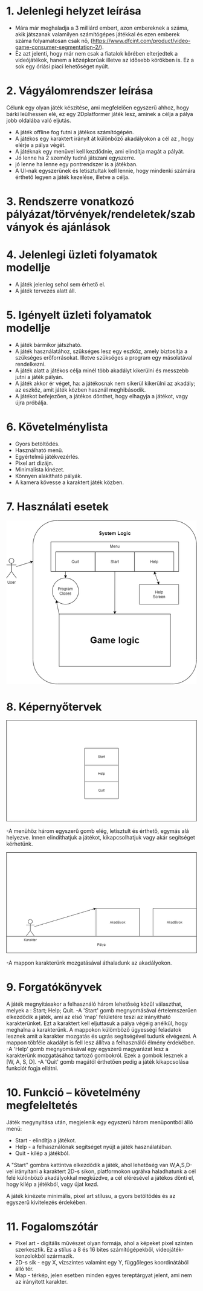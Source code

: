 # 1. Jelenlegi helyzet leírása
 - Mára már meghaladja a 3 milliárd embert, azon embereknek a száma, 
akik játszanak valamilyen számítógépes játékkal és ezen emberek száma folyamatosan csak nő,
(https://www.dfcint.com/product/video-game-consumer-segmentation-2/).
- Ez azt jelenti, hogy már nem csak a fiatalok körében elterjedtek a videójátékok,
hanem a középkorúak illetve az idősebb körökben is. Ez a sok egy óriási piaci lehetőséget nyúlt.

# 2. Vágyálomrendszer leírása
 Célunk egy olyan játék készítése, ami megfelelően egyszerű ahhoz, hogy bárki leülhessen elé, ez egy 2Dplatformer játék lesz, aminek a célja a pálya jobb oldalába való eljutás.
- A játék offline fog futni a játékos számítógépén.
- A játékos egy karaktert irányít át különböző akadályokon a cél az , hogy elérje a pálya végét.
- A játéknak egy menüvel kell kezdődnie, ami elindítja magát a pályát.
- Jó lenne ha 2 személy tudná játszani egyszerre.
- jó lenne ha lenne egy pontrendszer is a játékban. 
- A UI-nak egyszerűnek és letisztultak kell lennie, hogy mindenki számára érthető legyen a játék kezelése, illetve a célja.

# 3. Rendszerre vonatkozó pályázat/törvények/rendeletek/szabványok és ajánlások

# 4. Jelenlegi üzleti folyamatok modellje

- A játék jelenleg sehol sem érhető el.
- A játék tervezés alatt áll.

# 5. Igényelt üzleti folyamatok modellje

- A játék bármikor játszható.
- A játék használatához, szükséges lesz egy eszkőz, amely biztosítja a szükséges erőforrásokat. Illetve szükséges a program egy másolatával rendelkezni.
- A játék alatt a játékos célja minél több akadályt kikerülni és messzebb jutni a játék pályán.
- A játék akkor ér véget, ha: a játékosnak nem sikerül kikerülni az akadály; az eszköz, amit játék közben használ meghibásodik.
- A játékot befejezően, a játékos dönthet, hogy elhagyja a játékot, vagy újra próbálja.

# 6. Követelménylista

- Gyors betöltődés.
- Használható menü.
- Egyértelmű játékvezérlés.
- Pixel art dizájn.
- Minimalista kinézet.
- Könnyen alakítható pályák.
- A kamera kövesse a karaktert játék közben.

# 7. Használati esetek

![Diagram](Diagram.png)

# 8. Képernyőtervek

![menu](menu.png)

  -A menühöz három egyszerű gomb elég, letisztult és érthető, egymás alá helyezve. Innen elindíthatjuk a játékot, kikapcsolhatjuk vagy akár segítséget kérhetünk.

![Map](Map.png)

  -A mappon karakterünk mozgatásával áthaladunk az akadályokon. 

# 9. Forgatókönyvek

A játék megnyitásakor a felhasználó három lehetőség közűl választhat, melyek a : Start; Help; Quit. 
  -A 'Start' gomb megnyomásával értelemszerűen elkezdődik a játék, ami az első 'map' felületére teszi az irányítható karakterünket. Ezt a karaktert kell eljuttasuk a pálya végéig anélkűl, hogy meghalna a karakterünk. A mappokon külömböző ügyességi feladatok lesznek amit a karakter mozgatás és ugrás segítségével tudunk elvégezni. A mappon töbféle akadályt is fell lesz állítva a felhasználói élmény érdekében.  
  -A 'Help' gomb megnyomásával egy egyszerű magyarázat lesz a karakterünk mozgatásához tartozó gombokról. Ezek a gombok lesznek a [W, A, S, D].
  -A 'Quit' gomb magától érthetően pedig a játék kikapcsolása funkciót fogja ellátni. 


# 10. Funkció – követelmény megfeleltetés

Játék megynyitása után, megjelenik egy egyszerü három menüpontból álló menü:

- Start - elindítja a játékot.
- Help - a felhasználónak segítséget nyújt a játék használatában.
- Quit - kilép a játékból.

A "Start" gombra kattintva elkezdődik a játék, ahol lehetőség van W,A,S,D-vel irányítani a karaktert 2D-s síkon, 
platformokon ugrálva haladhatunk a cél felé különböző akadályokkal megküzdve, a cél elérésével a játékos dönti el, 
hogy kilép a jétékból, vagy újat kezd.

A játék kinézete minimális, pixel art stílusu, a gyors betöltődés és az egyszerű kivitelezés érdekében.

# 11. Fogalomszótár

- Pixel art - digitális művészet olyan formája, ahol a képeket pixel szinten szerkesztik. Ez a stílus a 8 és 16 bites számítógépekből, videojáték-konzolokból
származik.
- 2D-s sík - egy X, vízszintes valamint egy Y, függőleges koordinátából álló tér.
- Map - térkép, jelen esetben minden egyes tereptárgyat jelent, ami nem az irányított karakter.
